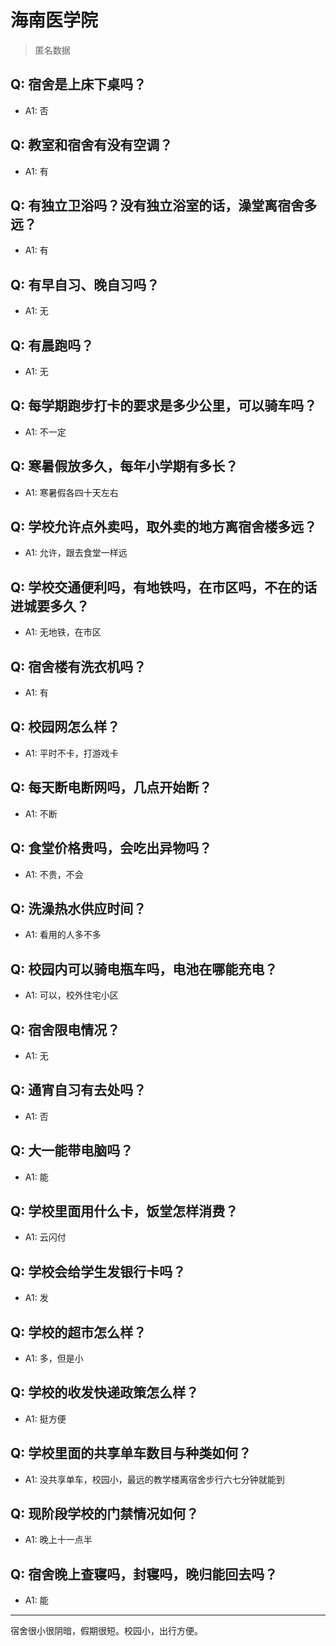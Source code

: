 # 海南医学院
> 匿名数据
## Q: 宿舍是上床下桌吗？
- A1: 否
## Q: 教室和宿舍有没有空调？
- A1: 有
## Q: 有独立卫浴吗？没有独立浴室的话，澡堂离宿舍多远？
- A1: 有
## Q: 有早自习、晚自习吗？
- A1: 无
## Q: 有晨跑吗？
- A1: 无
## Q: 每学期跑步打卡的要求是多少公里，可以骑车吗？
- A1: 不一定
## Q: 寒暑假放多久，每年小学期有多长？
- A1: 寒暑假各四十天左右
## Q: 学校允许点外卖吗，取外卖的地方离宿舍楼多远？
- A1: 允许，跟去食堂一样远
## Q: 学校交通便利吗，有地铁吗，在市区吗，不在的话进城要多久？
- A1: 无地铁，在市区
## Q: 宿舍楼有洗衣机吗？
- A1: 有
## Q: 校园网怎么样？
- A1: 平时不卡，打游戏卡
## Q: 每天断电断网吗，几点开始断？
- A1: 不断
## Q: 食堂价格贵吗，会吃出异物吗？
- A1: 不贵，不会
## Q: 洗澡热水供应时间？
- A1: 看用的人多不多
## Q: 校园内可以骑电瓶车吗，电池在哪能充电？
- A1: 可以，校外住宅小区
## Q: 宿舍限电情况？
- A1: 无
## Q: 通宵自习有去处吗？
- A1: 否
## Q: 大一能带电脑吗？
- A1: 能
## Q: 学校里面用什么卡，饭堂怎样消费？
- A1: 云闪付
## Q: 学校会给学生发银行卡吗？
- A1: 发
## Q: 学校的超市怎么样？
- A1: 多，但是小
## Q: 学校的收发快递政策怎么样？
- A1: 挺方便
## Q: 学校里面的共享单车数目与种类如何？
- A1: 没共享单车，校园小，最远的教学楼离宿舍步行六七分钟就能到
## Q: 现阶段学校的门禁情况如何？
- A1: 晚上十一点半
## Q: 宿舍晚上查寝吗，封寝吗，晚归能回去吗？
- A1: 能
***
宿舍很小很阴暗，假期很短。校园小，出行方便。